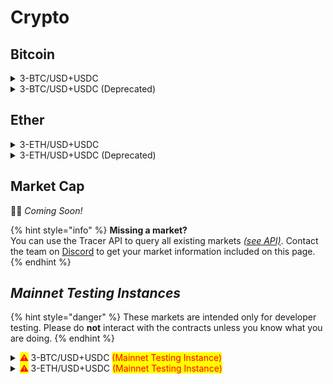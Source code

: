 # Crypto

## Bitcoin

<details>

<summary>3-BTC/USD+USDC</summary>

:link: _Open in pools.tracer.finance_

**Deployment** **Information**

* Deployment date: `2022-06-01`

**Pricing Data**

* Price feed: `BTC/USD`
* Data manipulations: `8hr SMA`
* Leverage (sigmoid): `3`
* Oracle address: `0xe72D2194046AEB0Bd60307e99fe5BC224Be5683B` [↗](https://arbiscan.io/address/0xe72D2194046AEB0Bd60307e99fe5BC224Be5683B)

**Settlement Asset**

* Settlement asset: `USDC`
* Settlement asset address: `0xFF970A61A04b1cA14834A43f5dE4533eBDDB5CC8` [↗](https://arbiscan.io/address/0xff970a61a04b1ca14834a43f5de4533ebddb5cc8)

**Fees**

* Mint fee: `None`
* Management fee: `2% per annum`
* Burn fee: `None`

**Pool Tokens**

* Long token
  * Symbol: `3L-BTC/USD+USDC`
  * Metamask Symbol: `3L-BTC+USDC`
  * Token address: `0xAC278Be0b5AD810EE3DCF79dd2933C33cc234258` [↗](https://arbiscan.io/address/0xAC278Be0b5AD810EE3DCF79dd2933C33cc234258)
  * Observations: `N/A`

<!---->

* Short token
  * Symbol: `3S-BTC/USD+USDC`
  * Metamask Symbol: `3S-BTC+USDC`
  * Token address: `0x6e5f70E345b4aFd271491290e026dd3d34CBb9f2` [↗](https://arbiscan.io/address/0x6e5f70E345b4aFd271491290e026dd3d34CBb9f2)
  * Observations: `N/A`

**Pool Information**

* Rebalance frequency: `1 hour`
* Front-running interval: `8 hours`
* Long token staking farm: `0x04Ff29F8F379B2AA7d79BA66Ce76649334D83e48` [↗](https://arbiscan.io/address/0x04Ff29F8F379B2AA7d79BA66Ce76649334D83e48)
* Short token staking farm: `0x16c457fC0F5d5981574ED2BaeD81c625BD91b633` [↗](https://arbiscan.io/address/0x16c457fC0F5d5981574ED2BaeD81c625BD91b633)
* Leveraged Pool: `0x3aca4F1B1791D00eBBAE01d65E9739c9C886F33C` [↗](https://arbiscan.io/address/0x3aca4F1B1791D00eBBAE01d65E9739c9C886F33C)
* Pool Committer: `0xF52A27DE6777a943f3EE19B7804F54c67BF64f72` [↗](https://arbiscan.io/address/0xF52A27DE6777a943f3EE19B7804F54c67BF64f72)

**Secondary market (Balancer)**

* Pool address: Coming Soon

**Notes**

* N/A

</details>

<details>

<summary>3-BTC/USD+USDC (Deprecated)</summary>

:link: _Open in pools.tracer.finance_

**Deployment** **Information**

* Deployment date: `2022-05-18`

**Pricing Data**

* Price feed: `BTC/USD`
* Data manipulations: `8hr SMA`
* Leverage (sigmoid): `3`
* Oracle address: `0x307cA2a840ba96D3a0D8ac3398Bff695491DCe0B` [↗](https://arbiscan.io/address/0x307cA2a840ba96D3a0D8ac3398Bff695491DCe0B)

**Settlement Asset**

* Settlement asset: `USDC`
* Settlement asset address: `0xFF970A61A04b1cA14834A43f5dE4533eBDDB5CC8` [↗](https://arbiscan.io/address/0xff970a61a04b1ca14834a43f5de4533ebddb5cc8)

**Fees**

* Mint fee: `1%`
* Management fee: `1% per annum`
* Burn fee: `None`

**Pool Tokens**

* Long token
  * Symbol: `3L-BTC/USD+USDC`
  * Metamask Symbol: `3L-BTC+USDC`
  * Token address: `0x2Dc6B0D6580f3E2d6107D41A6ada0d8c6c605F88` [↗](https://arbiscan.io/address/0x2Dc6B0D6580f3E2d6107D41A6ada0d8c6c605F88)
  * Observations: `N/A`

<!---->

* Short token
  * Symbol: `3S-BTC/USD+USDC`
  * Metamask Symbol: `3S-BTC+USDC`
  * Token address: `0x00F70af6D1148E3127DB138ce633895e5eF6Bdb2` [↗](https://arbiscan.io/address/0x00F70af6D1148E3127DB138ce633895e5eF6Bdb2)
  * Observations: `N/A`

**Pool Information**

* Rebalance frequency: `1 hour`
* Front-running interval: `8 hours`
* Long token staking farm: `0xcD8c0662cf72512857e98646b5C8363782c137A7` [↗](https://arbiscan.io/address/0xcd8c0662cf72512857e98646b5c8363782c137a7)
* Short token staking farm: `0x046B21659C445f43f2c621c874F79868dC6FA159` [↗](https://arbiscan.io/address/0x046B21659C445f43f2c621c874F79868dC6FA159)
* Leveraged Pool: `0x6D3Fb4AA7ddCa8CBc88F7BA94B36ba83fF6bA234` [↗](https://arbiscan.io/address/0x6D3Fb4AA7ddCa8CBc88F7BA94B36ba83fF6bA234)
* Pool Committer: `0xfA8C3b3DF1276e108002F912f1b065cF5Fdd5Bab` [↗](https://arbiscan.io/address/0xfA8C3b3DF1276e108002F912f1b065cF5Fdd5Bab)

**Secondary market (Balancer)**

* Pool address: `0x0d9fEC3a621387A3ceC87DA24c4aeC7cA261C856` [↗](https://arbitrum.balancer.fi/#/pool/0x0d9fec3a621387a3cec87da24c4aec7ca261c856000100000000000000000089)

**Notes**

* N/A

</details>

## Ether

<details>

<summary>3-ETH/USD+USDC</summary>

:link: _Open in pools.tracer.finance_

**Deployment** **Information**

* Deployment date: `2022-06-01`

**Pricing Data**

* Price feed: `ETH/USD`
* Data manipulations: `8hr SMA`
* Leverage (sigmoid): `3`
* Oracle address: `0xfE7d097f8F752C83D6C9a0414D611e1c958780cB` [↗](https://arbiscan.io/address/0xfE7d097f8F752C83D6C9a0414D611e1c958780cB)

**Settlement Asset**

* Settlement asset: `USDC`
* Settlement asset address: `0xFF970A61A04b1cA14834A43f5dE4533eBDDB5CC8` [↗](https://arbiscan.io/address/0xff970a61a04b1ca14834a43f5de4533ebddb5cc8)

**Fees**

* Mint fee: `None`
* Management fee: `2% per annum`
* Burn fee: `None`

**Pool Tokens**

* Long token
  * Symbol: `3L-ETH/USD+USDC`
  * Metamask Symbol: `3L-ETH+USDC`
  * Token address: `0x4d00c6dD5D5299082a1062C9B480af2FC698f6Eb` [↗](https://arbiscan.io/address/0x4d00c6dD5D5299082a1062C9B480af2FC698f6Eb)
  * Observations: `N/A`

<!---->

* Short token
  * Symbol: `3S-ETH/USD+USDC`
  * Metamask Symbol: `3S-ETH+USDC`
  * Token address: `0x7fF6132ef2Abf89B6eC509947eB2c1ee9Da29F26` [↗](https://arbiscan.io/address/0x7fF6132ef2Abf89B6eC509947eB2c1ee9Da29F26)
  * Observations: `N/A`

**Pool Information**

* Rebalance frequency: `1 hour`
* Front-running interval: `8 hours`
* Long token staking farm: `0x111278bf2CC2Fd862183CF34896c60DbbEA0706F` [↗](https://arbiscan.io/address/0x111278bf2CC2Fd862183CF34896c60DbbEA0706F)
* Short token staking farm: `0x489dA242a948d1978673FEF8836740c11732eC0B` [↗](https://arbiscan.io/address/0x489dA242a948d1978673FEF8836740c11732eC0B)
* Leveraged Pool: `0x8F4af5A3b58EA60e66690f30335Ed8586E46AcEb` [↗](https://arbiscan.io/address/0x8F4af5A3b58EA60e66690f30335Ed8586E46AcEb)
* Pool Committer: `0xC2940691CE97DDb85f78BB2526495e579Aba5798` [↗](https://arbiscan.io/address/0xC2940691CE97DDb85f78BB2526495e579Aba5798)

**Secondary market (Balancer)**

* Pool address: `Coming Soon`

**Notes**

* N/A

</details>

<details>

<summary>3-ETH/USD+USDC (Deprecated)</summary>

:link: _Open in pools.tracer.finance_

**Deployment** **Information**

* Deployment date: `2022-05-18`

**Pricing Data**

* Price feed: `ETH/USD`
* Data manipulations: `8hr SMA`
* Leverage (sigmoid): `3`
* Oracle address: `0x2456D80579a5A6dFEda70F05D46A67096372Ce2B` [↗](https://arbiscan.io/address/0x2456D80579a5A6dFEda70F05D46A67096372Ce2B)

**Settlement Asset**

* Settlement asset: `USDC`
* Settlement asset address: `0xFF970A61A04b1cA14834A43f5dE4533eBDDB5CC8` [↗](https://arbiscan.io/address/0xff970a61a04b1ca14834a43f5de4533ebddb5cc8)

**Fees**

* Mint fee: `1%`
* Management fee: `1% per annum`
* Burn fee: `None`

**Pool Tokens**

* Long token
  * Symbol: `3L-ETH/USD+USDC`
  * Metamask Symbol: `3L-ETH+USDC`
  * Token address: `0x44822C092C5ece611830DC0e1B86E80645749ae8` [↗](https://arbiscan.io/address/0x44822C092C5ece611830DC0e1B86E80645749ae8)
  * Observations: `N/A`

<!---->

* Short token
  * Symbol: `3S-ETH/USD+USDC`
  * Metamask Symbol: `3S-ETH+USDC`
  * Token address: `0x466598c279C2e2B7c7f2cd591Ac539720A205582` [↗](https://arbiscan.io/address/0x466598c279C2e2B7c7f2cd591Ac539720A205582)
  * Observations: `N/A`

**Pool Information**

* Rebalance frequency: `1 hour`
* Front-running interval: `8 hours`
* Long token staking farm: `0xC21159bF0252A37b0c281DF2D9B723120cAa86c7` [↗](https://arbiscan.io/address/0xC21159bF0252A37b0c281DF2D9B723120cAa86c7)
* Short token staking farm: `0x224949832f3dbf9a365D9bA3ec504727a103E96E` [↗](https://arbiscan.io/address/0x224949832f3dbf9a365D9bA3ec504727a103E96E)
* Leveraged Pool: `0x3C16b9efE5E4Fc0ec3963F17c64a3dcBF7269207` [↗](https://arbiscan.io/address/0x3c16b9efe5e4fc0ec3963f17c64a3dcbf7269207)
* Pool Committer: `0x1d859E3F9d65300164A5C43Bcc0B5477a95D2c96` [↗](https://arbiscan.io/address/0x1d859E3F9d65300164A5C43Bcc0B5477a95D2c96)

**Secondary market (Balancer)**

* Pool address: `0x14D162E10eCCe3935c1F64cd49faB28b3cC2B527` [↗](https://arbitrum.balancer.fi/#/pool/0x14d162e10ecce3935c1f64cd49fab28b3cc2b527000100000000000000000088)

**Notes**

* N/A

</details>

## Market Cap

👷‍♀️ _Coming Soon!_

{% hint style="info" %}
**Missing a market?**\
You can use the Tracer API to query all existing markets [_(see API)_](https://api.tracer.finance/docs/#/). Contact the team on [Discord](https://discord.gg/TracerDAO) to get your market information included on this page.
{% endhint %}





## _Mainnet Testing Instances_

{% hint style="danger" %}
These markets are intended only for developer testing. Please do **not** interact with the contracts unless you know what you are doing.
{% endhint %}

<details>

<summary><mark style="color:red;"><strong>⚠</strong></mark><strong> </strong> 3-BTC/USD+USDC <mark style="color:red;">(Mainnet Testing Instance)</mark></summary>

<mark style="background-color:orange;">**⚠️ THIS IS A MAINNET TESTING INSTANCE - PLEASE DO NOT DEPOSIT TO THE CONTRACTS UNLESS YOU KNOW WHAT YOU ARE DOING ⚠️**</mark>

_Mainnet Testing Instances are provided for testing purposes only and are deployed from a Testing Factory instance. They do not show up on Tracer interfaces and should not be used to deploy any markets intended for use._

**Deployment** **Information**

* Deployment date: `2022-05-16`

**Pricing Data**

* Price feed: `BTC/USD`
* Data manipulations: `8hr SMA`
* Leverage (sigmoid): `3`

**Settlement Asset**

* Settlement asset: `USDC`

**Fees**

* Mint fee: `1%`
* Management fee: `1% per annum`
* Burn fee: `None`

**Pool Tokens**

* Long token
  * Symbol: `3L-BTC/USD+USDC`
  * Metamask Symbol: `3L-BTC+USDC`
  * Token address: `0x17F99f2D5d7dC6957A0C18bfa49FBCf858199127` [↗](https://arbiscan.io/address/0x17f99f2d5d7dc6957a0c18bfa49fbcf858199127)
  * Observations: `N/A`

<!---->

* Short token
  * Symbol: `3S-BTC/USD+USDC`
  * Metamask Symbol: `3S-BTC+USDC`
  * Token address: `0x02f9742f7CA51891d440084208c8e969D55b94A2` [↗](https://arbiscan.io/address/0x02f9742f7CA51891d440084208c8e969D55b94A2)
  * Observations: `N/A`

**Pool Information**

* Rebalance frequency: `1 hour`
* Front-running interval: `8 hours`
* Long token staking farm: `0xE211c6a34a6b04Df2D5fBCf3E66Fd57b9eD76e0d` [↗](https://arbiscan.io/address/0xe211c6a34a6b04df2d5fbcf3e66fd57b9ed76e0d)
* Short token staking farm: `0x50041Fe576cEC7502eA97cE33627856299011Eb1` [↗](https://arbiscan.io/address/0x50041Fe576cEC7502eA97cE33627856299011Eb1)
* Leveraged Pool: `0xcf79A7Cff04C0c062E2AD8de406321737ec86Ed9` [↗](https://arbiscan.io/address/0xcf79A7Cff04C0c062E2AD8de406321737ec86Ed9)

**Secondary market (Balancer)**

* Pool address: `0x3fF51DE6D96d4A88182b7006b8E8d9DB7D43931c` [↗](https://arbitrum.balancer.fi/#/pool/0x3ff51de6d96d4a88182b7006b8e8d9db7d43931c000100000000000000000085)

**Notes**

* N/A

</details>

<details>

<summary><mark style="color:red;"><strong>⚠</strong></mark><strong> </strong> 3-ETH/USD+USDC <mark style="color:red;">(Mainnet Testing Instance)</mark></summary>

<mark style="background-color:orange;">**⚠️ THIS IS A MAINNET TESTING INSTANCE - PLEASE DO NOT DEPOSIT TO THE CONTRACTS UNLESS YOU KNOW WHAT YOU ARE DOING ⚠️**</mark>

_Mainnet Testing Instances are provided for testing purposes only and are deployed from a Testing Factory instance. They do not show up on Tracer interfaces and should not be used to deploy any markets intended for use. Contractually the testing instance functions exactly like the primary instance and can be used to test integrations with protocols that do not have testnet instances (e.g. Balancer) or to validate parameters and other design choices on Mainnet before full launch._

**Deployment** **Information**

* Deployment date: `2022-05-16`

**Pricing Data**

* Price feed: `ETH/USD`
* Data manipulations: `8hr SMA`
* Leverage (sigmoid): `3`

**Settlement Asset**

* Settlement asset: `USDC`

**Fees**

* Mint fee: `1%`
* Management fee: `1% per annum`
* Burn fee: `None`

**Pool Tokens**

* Long token
  * Symbol: `3L-ETH/USD+USDC`
  * Metamask Symbol: `3L-ETH+USDC`
  * Token address: `0x989132f596Ff5F79fe3e52bbDdadACde6438bF06` [↗](https://arbiscan.io/address/0x989132f596Ff5F79fe3e52bbDdadACde6438bF06)
  * Observations: `N/A`

<!---->

* Short token
  * Symbol: `3S-ETH/USD+USDC`
  * Metamask Symbol: `3S-ETH+USDC`
  * Token address: `0xe0258E0b32cD3840ef29789bcDA9C2BF996e2A40` [↗](https://arbiscan.io/address/0xe0258E0b32cD3840ef29789bcDA9C2BF996e2A40)
  * Observations: `N/A`

**Pool Information**

* Rebalance frequency: `1 hour`
* Front-running interval: `8 hours`
* Long token staking farm: `0xbF3E2DbBF663b09EDCe8b774334fc408559846d0` [↗](https://arbiscan.io/address/0xbF3E2DbBF663b09EDCe8b774334fc408559846d0)
* Short token staking farm: `0xf7824Fce8C155e74E87e9575c7084D0380B55BaF` [↗](https://arbiscan.io/address/0xf7824Fce8C155e74E87e9575c7084D0380B55BaF)
* Leveraged Pool: `0x299bEc969417567cE31127aD7d670f0d9760684D` [↗](https://arbiscan.io/address/0x299bEc969417567cE31127aD7d670f0d9760684D)

**Secondary market (Balancer)**

* Pool address: `0x03F3919407b9ef2Df36436C256029A16A51B107b` [↗](https://arbitrum.balancer.fi/#/pool/0x03f3919407b9ef2df36436c256029a16a51b107b000100000000000000000084)

**Notes**

* N/A

</details>

